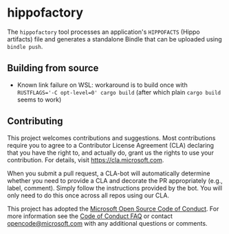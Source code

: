 # hippofactory

The `hippofactory` tool processes an application's `HIPPOFACTS` (Hippo
artifacts) file and generates a standalone Bindle that can be uploaded
using `bindle push`.

## Building from source

* Known link failure on WSL: workaround is to build once with `RUSTFLAGS='-C opt-level=0' cargo build`
(after which plain `cargo build` seems to work)

## Contributing

This project welcomes contributions and suggestions.  Most contributions require you to agree to a
Contributor License Agreement (CLA) declaring that you have the right to, and actually do, grant us
the rights to use your contribution. For details, visit https://cla.microsoft.com.

When you submit a pull request, a CLA-bot will automatically determine whether you need to provide
a CLA and decorate the PR appropriately (e.g., label, comment). Simply follow the instructions
provided by the bot. You will only need to do this once across all repos using our CLA.

This project has adopted the [Microsoft Open Source Code of Conduct](https://opensource.microsoft.com/codeofconduct/).
For more information see the [Code of Conduct FAQ](https://opensource.microsoft.com/codeofconduct/faq/) or
contact [opencode@microsoft.com](mailto:opencode@microsoft.com) with any additional questions or comments.
